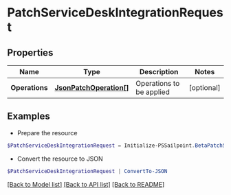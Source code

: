 # PatchServiceDeskIntegrationRequest
## Properties

Name | Type | Description | Notes
------------ | ------------- | ------------- | -------------
**Operations** | [**JsonPatchOperation[]**](JsonPatchOperation.md) | Operations to be applied | [optional] 

## Examples

- Prepare the resource
```powershell
$PatchServiceDeskIntegrationRequest = Initialize-PSSailpoint.BetaPatchServiceDeskIntegrationRequest  -Operations null
```

- Convert the resource to JSON
```powershell
$PatchServiceDeskIntegrationRequest | ConvertTo-JSON
```

[[Back to Model list]](../README.md#documentation-for-models) [[Back to API list]](../README.md#documentation-for-api-endpoints) [[Back to README]](../README.md)

